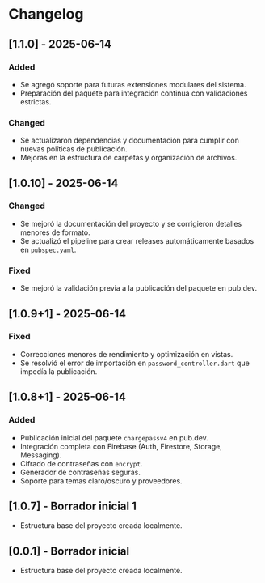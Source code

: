 # Changelog

## [1.1.0] - 2025-06-14
### Added
- Se agregó soporte para futuras extensiones modulares del sistema.
- Preparación del paquete para integración continua con validaciones estrictas.

### Changed
- Se actualizaron dependencias y documentación para cumplir con nuevas políticas de publicación.
- Mejoras en la estructura de carpetas y organización de archivos.

## [1.0.10] - 2025-06-14
### Changed
- Se mejoró la documentación del proyecto y se corrigieron detalles menores de formato.
- Se actualizó el pipeline para crear releases automáticamente basados en `pubspec.yaml`.

### Fixed
- Se mejoró la validación previa a la publicación del paquete en pub.dev.

## [1.0.9+1] - 2025-06-14
### Fixed
- Correcciones menores de rendimiento y optimización en vistas.
- Se resolvió el error de importación en `password_controller.dart` que impedía la publicación.

## [1.0.8+1] - 2025-06-14
### Added
- Publicación inicial del paquete `chargepassv4` en pub.dev.
- Integración completa con Firebase (Auth, Firestore, Storage, Messaging).
- Cifrado de contraseñas con `encrypt`.
- Generador de contraseñas seguras.
- Soporte para temas claro/oscuro y proveedores.

## [1.0.7] - Borrador inicial 1
- Estructura base del proyecto creada localmente.

## [0.0.1] - Borrador inicial
- Estructura base del proyecto creada localmente.
